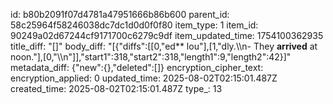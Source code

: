 id: b80b2091f07d4781a47951666b86b600
parent_id: 58c25964f58246038dc7dc1d0d0f0f80
item_type: 1
item_id: 90249a02d67244cf9171700c6279c9df
item_updated_time: 1754100362935
title_diff: "[]"
body_diff: "[{\"diffs\":[[0,\"ed** lou\"],[1,\"dly.\\\n- They **arrived**  at noon.\"],[0,\"\\\n\"]],\"start1\":318,\"start2\":318,\"length1\":9,\"length2\":42}]"
metadata_diff: {"new":{},"deleted":[]}
encryption_cipher_text: 
encryption_applied: 0
updated_time: 2025-08-02T02:15:01.487Z
created_time: 2025-08-02T02:15:01.487Z
type_: 13